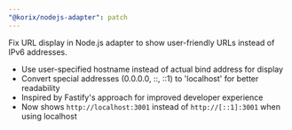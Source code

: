 ```yaml
---
"@korix/nodejs-adapter": patch
---
```


Fix URL display in Node.js adapter to show user-friendly URLs instead of IPv6 addresses.

- Use user-specified hostname instead of actual bind address for display
- Convert special addresses (0.0.0.0, ::, ::1) to 'localhost' for better readability
- Inspired by Fastify's approach for improved developer experience
- Now shows `http://localhost:3001` instead of `http://[::1]:3001` when using localhost
